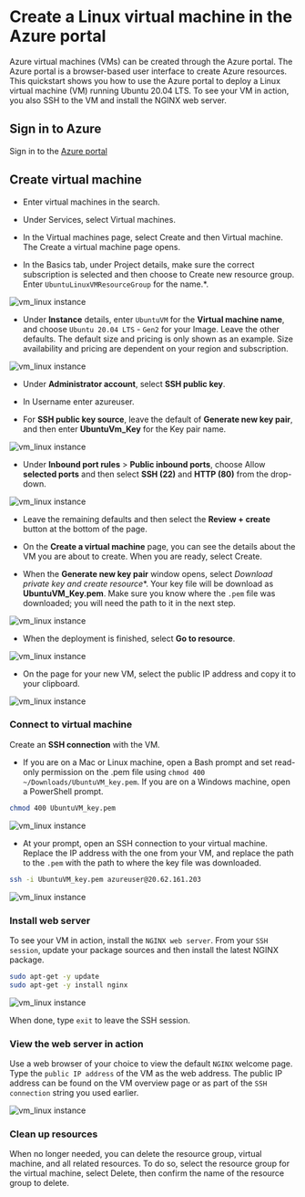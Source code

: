 # Create a Linux virtual machine in the Azure portal

Azure virtual machines (VMs) can be created through the Azure portal. The Azure portal is a browser-based user interface to create Azure resources. This quickstart shows you how to use the Azure portal to deploy a Linux virtual machine (VM) running Ubuntu 20.04 LTS. To see your VM in action, you also SSH to the VM and install the NGINX web server.

## Sign in to Azure

Sign in to the [Azure portal](https://portal.azure.com/)

## Create virtual machine
- Enter virtual machines in the search.

- Under Services, select Virtual machines.

- In the Virtual machines page, select Create and then Virtual machine. The Create a virtual machine page opens.

- In the Basics tab, under Project details, make sure the correct subscription is selected and then choose to Create new resource group. Enter `UbuntuLinuxVMResourceGroup` for the name.*.

![vm_linux instance](images/linux_vm/vm_linux-1.png)

- Under **Instance** details, enter `UbuntuVM` for the **Virtual machine name**, and choose `Ubuntu 20.04 LTS` - `Gen2` for your Image. Leave the other defaults. The default size and pricing is only shown as an example. Size availability and pricing are dependent on your region and subscription.

![vm_linux instance](images/linux_vm/vm_linux-2.png)

- Under **Administrator account**, select **SSH public key**.

- In Username enter azureuser.

- For **SSH public key source**, leave the default of **Generate new key pair**, and then enter **UbuntuVm_Key** for the Key pair name.

![vm_linux instance](images/linux_vm/vm_linux-3.png)

- Under **Inbound port rules** > **Public inbound ports**, choose Allow **selected ports** and then select **SSH (22)** and **HTTP (80)** from the drop-down.

![vm_linux instance](images/linux_vm/vm_linux-4.png)

- Leave the remaining defaults and then select the **Review + create** button at the bottom of the page.

- On the **Create a virtual machine** page, you can see the details about the VM you are about to create. When you are ready, select Create.

- When the **Generate new key pair** window opens, select **Download private key* and create resource**. Your key file will be download as **UbuntuVM_Key.pem**. Make sure you know where the `.pem` file was downloaded; you will need the path to it in the next step.

![vm_linux instance](images/linux_vm/vm_linux-5.png)

- When the deployment is finished, select **Go to resource**.

![vm_linux instance](images/linux_vm/vm_linux-6.png)

- On the page for your new VM, select the public IP address and copy it to your clipboard.

![vm_linux instance](images/linux_vm/vm_linux-7.png)

### Connect to virtual machine

Create an **SSH connection** with the VM.

- If you are on a Mac or Linux machine, open a Bash prompt and set read-only permission on the .pem file using `chmod 400 ~/Downloads/UbuntuVM_key.pem`. If you are on a Windows machine, open a PowerShell prompt.

```sh
chmod 400 UbuntuVM_key.pem
```

![vm_linux instance](images/linux_vm/vm_linux-8.png)

- At your prompt, open an SSH connection to your virtual machine. Replace the IP address with the one from your VM, and replace the path to the `.pem` with the path to where the key file was downloaded.

```sh
ssh -i UbuntuVM_key.pem azureuser@20.62.161.203
```

![vm_linux instance](images/linux_vm/vm_linux-9.png)

### Install web server
To see your VM in action, install the `NGINX web server`. From your `SSH session`, update your package sources and then install the latest NGINX package.

```sh
sudo apt-get -y update
sudo apt-get -y install nginx
```

![vm_linux instance](images/linux_vm/vm_linux-10.png)

When done, type `exit` to leave the SSH session.

### View the web server in action
Use a web browser of your choice to view the default `NGINX` welcome page. Type the `public IP address` of the VM as the web address. The public IP address can be found on the VM overview page or as part of the `SSH connection` string you used earlier.

![vm_linux instance](images/linux_vm/vm_linux-11.png)

### Clean up resources
When no longer needed, you can delete the resource group, virtual machine, and all related resources. To do so, select the resource group for the virtual machine, select Delete, then confirm the name of the resource group to delete.